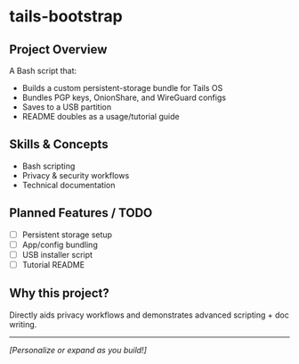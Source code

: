 # tails-bootstrap

## Project Overview

A Bash script that:
- Builds a custom persistent-storage bundle for Tails OS
- Bundles PGP keys, OnionShare, and WireGuard configs
- Saves to a USB partition
- README doubles as a usage/tutorial guide

## Skills & Concepts

- Bash scripting
- Privacy & security workflows
- Technical documentation

## Planned Features / TODO

- [ ] Persistent storage setup
- [ ] App/config bundling
- [ ] USB installer script
- [ ] Tutorial README

## Why this project?

Directly aids privacy workflows and demonstrates advanced scripting + doc writing.

---

_[Personalize or expand as you build!]_

